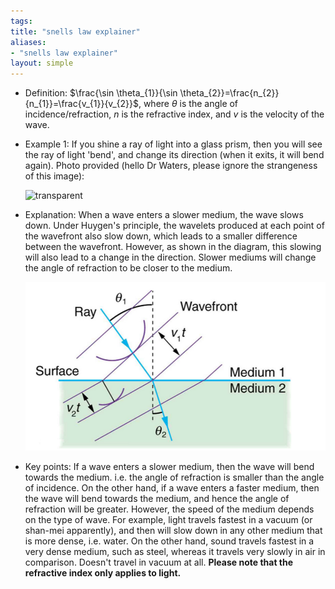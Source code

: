 ```yaml
---
tags: 
title: "snells law explainer"
aliases:
- "snells law explainer"
layout: simple
---
```


- Definition: $\frac{\sin \theta_{1}}{\sin \theta_{2}}=\frac{n_{2}}{n_{1}}=\frac{v_{1}}{v_{2}}$, where $\theta$ is the angle of incidence/refraction, $n$ is the refractive index, and $v$ is the velocity of the wave.
- Example 1: If you shine a ray of light into a glass prism, then you will see the ray of light 'bend', and change its direction (when it exits, it will bend again). Photo provided (hello Dr Waters, please ignore the strangeness of this image):

    ![transparent](../../xkcdob/assets/transparent.png)

- Explanation: When a wave enters a slower medium, the wave slows down. Under Huygen's principle, the wavelets produced at each point of the wavefront also slow down, which leads to a smaller difference between the wavefront. However, as shown in the diagram, this slowing will also lead to a change in the direction. Slower mediums will change the angle of refraction to be closer to the medium.

    ![snellHuygenBend](../../assets/snellHuygenBend.png)

- Key points: If a wave enters a slower medium, then the wave will bend towards the medium. i.e. the angle of refraction is smaller than the angle of incidence. On the other hand, if a wave enters a faster medium, then the wave will bend towards the medium, and hence the angle of refraction will be greater. However, the speed of the medium depends on the type of wave. For example, light travels fastest in a vacuum (or shan-mei apparently), and then will slow down in any other medium that is more dense, i.e. water. On the other hand, sound travels fastest in a very dense medium, such as steel, whereas it travels very slowly in air in comparison. Doesn't travel in vacuum at all. **Please note that the refractive index only applies to light.**